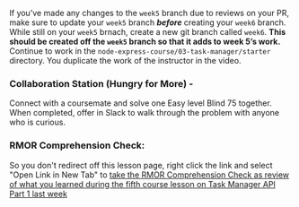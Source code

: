 If you’ve made any changes to the `week5` branch due to reviews on your PR, make sure to update your `week5` branch **_before_** creating your `week6` branch.  While still on your `week5` brnach, create a new git branch called `week6`. **This should be created off the `week5` branch so that it adds to week 5’s work.**  Continue to work in the `node-express-course/03-task-manager/starter` directory. You duplicate the work of the instructor in the video.


### Collaboration Station (Hungry for More) - 

Connect with a coursemate and solve one Easy level Blind 75 together. When completed, offer in Slack to walk through the problem with anyone who is curious. 

### RMOR Comprehension Check:
So you don't redirect off this lesson page, right click the link and select "Open Link in New Tab" to [take the RMOR Comprehension Check as review of what you learned during the fifth course lesson on Task Manager API Part 1 last week](https://airtable.com/appoSRJMlXH9KvE6w/shrsNS3WAF3NZBACU?prefill_Lesson=Node%20v3:%20Lesson%205%20-%20Task%20Manager%20API%20-%20part%201)
